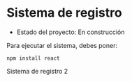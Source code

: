 <h1> Sistema de registro </h1>

- Estado del proyecto: En construcción

Para ejecutar el sistema, debes poner:

```npm install react```

Sistema de registro 2

